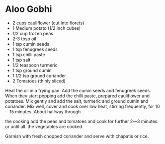 # Aloo Gobhi


* 2 cups cauliflower (cut into florets)
* 1 Medium potato (1/2 inch cubes)
* 1/2 cup frozen peas
* 2-3 tbsp oil
* 1 tsp cumin seeds
* 1 tsp fenugreek seeds
* 1 tsp chilli paste
* 1 tsp salt
* 1/2 teaspoon turmeric
* 1 tsp ground cumin
* 1 1/2 tsp ground coriander
* 2 Tomatoes (thinly sliced)


Heat the oil in a frying pan. Add the cumin seeds and fenugreek seeds. When they
start popping add the chilli paste, prepared cauliflower and potatoes. Mix gently
and add the salt, turmeric and ground cumin and coriander. Mix well, cover and
cook over low heat, stirring frequently, for 10—15 minutes. About halfway through

the cooking add the peas and tomatoes and cook for further 2—3 minutes or until all.
the vegetables are cooked.

Garnish with fresh chopped coriander and serve with chapatis or rice.

